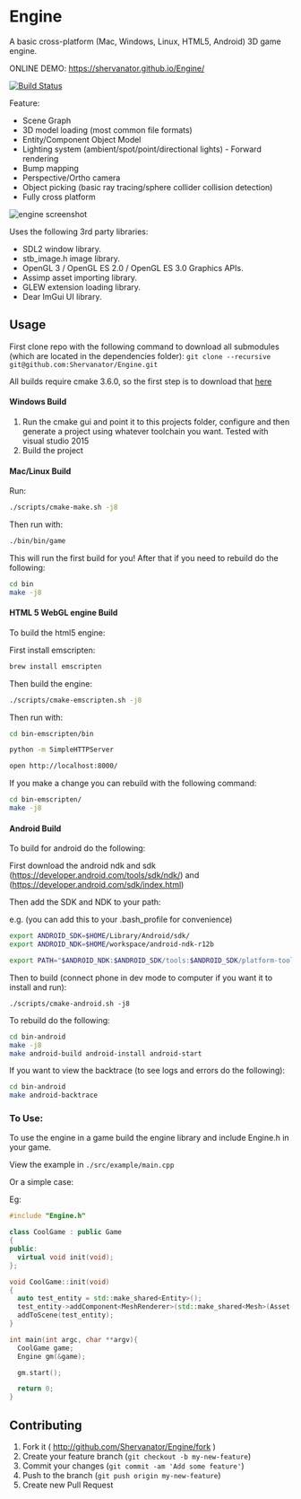 # Engine

A basic cross-platform (Mac, Windows, Linux, HTML5, Android) 3D game engine.

ONLINE DEMO: https://shervanator.github.io/Engine/

[![Build Status](https://travis-ci.org/Shervanator/Engine.svg?branch=master)](https://travis-ci.org/Shervanator/Engine)

Feature:

* Scene Graph
* 3D model loading (most common file formats)
* Entity/Component Object Model
* Lighting system (ambient/spot/point/directional lights) - Forward rendering
* Bump mapping
* Perspective/Ortho camera
* Object picking (basic ray tracing/sphere collider collision detection)
* Fully cross platform

![engine screenshot](https://cloud.githubusercontent.com/assets/1892180/19194155/843d0b7a-8cf8-11e6-9c1e-0982058c4594.png)

Uses the following 3rd party libraries:

* SDL2 window library.
* stb_image.h image library.
* OpenGL 3 / OpenGL ES 2.0 / OpenGL ES 3.0 Graphics APIs.
* Assimp asset importing library.
* GLEW extension loading library.
* Dear ImGui UI library.

## Usage

First clone repo with the following command to download all submodules (which are located in the dependencies folder):
`git clone --recursive git@github.com:Shervanator/Engine.git`

All builds require cmake 3.6.0, so the first step is to download that [here](https://cmake.org/download/)

#### Windows Build

1. Run the cmake gui and point it to this projects folder, configure and then generate a project using whatever toolchain you want. Tested with visual studio 2015
2. Build the project

#### Mac/Linux Build

Run:

```bash
./scripts/cmake-make.sh -j8
```

Then run with:

```bash
./bin/bin/game
```

This will run the first build for you! After that if you need to rebuild do the following:

```bash
cd bin
make -j8
```

#### HTML 5 WebGL engine Build

To build the html5 engine:

First install emscripten:

```bash
brew install emscripten
```

Then build the engine:

```bash
./scripts/cmake-emscripten.sh -j8
```

Then run with:

```bash
cd bin-emscripten/bin

python -m SimpleHTTPServer

open http://localhost:8000/
```

If you make a change you can rebuild with the following command:

```bash
cd bin-emscripten/
make -j8
```

#### Android Build

To build for android do the following:

First download the android ndk and sdk (https://developer.android.com/tools/sdk/ndk/) and (https://developer.android.com/sdk/index.html)

Then add the SDK and NDK to your path:

e.g. (you can add this to your .bash_profile for convenience)

```bash
export ANDROID_SDK=$HOME/Library/Android/sdk/
export ANDROID_NDK=$HOME/workspace/android-ndk-r12b

export PATH="$ANDROID_NDK:$ANDROID_SDK/tools:$ANDROID_SDK/platform-tools:$PATH"
```

Then to build (connect phone in dev mode to computer if you want it to install and run):

```
./scripts/cmake-android.sh -j8
```

To rebuild do the following:

```bash
cd bin-android
make -j8
make android-build android-install android-start
```

If you want to view the backtrace (to see logs and errors do the following):

```bash
cd bin-android
make android-backtrace
```

### To Use:

To use the engine in a game build the engine library and include Engine.h in your game.

View the example in `./src/example/main.cpp`

Or a simple case:

Eg:

```c++
#include "Engine.h"

class CoolGame : public Game
{
public:
  virtual void init(void);
};

void CoolGame::init(void)
{
  auto test_entity = std::make_shared<Entity>();
  test_entity->addComponent<MeshRenderer>(std::make_shared<Mesh>(Asset("../assets/monkey3.obj")), std::make_shared<Texture>(Asset("../assets/t.jpg")));
  addToScene(test_entity);
}

int main(int argc, char **argv){
  CoolGame game;
  Engine gm(&game);

  gm.start();

  return 0;
}
```

## Contributing

1. Fork it ( http://github.com/Shervanator/Engine/fork )
2. Create your feature branch (`git checkout -b my-new-feature`)
3. Commit your changes (`git commit -am 'Add some feature'`)
4. Push to the branch (`git push origin my-new-feature`)
5. Create new Pull Request
